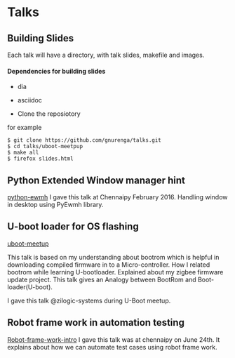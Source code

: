 # Talks

## Building Slides

Each talk will have a directory, with talk slides, makefile and images.
#### Dependencies for building slides
 * dia
 * asciidoc

* Clone the reposiotory

for example
```
$ git clone https://github.com/gnurenga/talks.git
$ cd talks/uboot-meetpup
$ make all
$ firefox slides.html
```


## Python Extended Window manager hint

[python-ewmh](https://github.com/gnurenga/talks/tree/master/python-ewmh)
I gave this talk at Chennaipy February 2016.
Handling window in desktop using PyEwmh library.

## U-boot loader for OS flashing

[uboot-meetup](https://github.com/gnurenga/talks/tree/master/uboot-meetup)

This talk is based on my understanding about bootrom which
is helpful in downloading compiled firmware in to a Micro-controller.
How I related bootrom  while learning U-bootloader.
Explained about my zigbee firmware update project.
This talk gives an Analogy between BootRom and Boot-loader(U-boot).

I gave this talk @zilogic-systems during U-Boot meetup.

## Robot frame work in automation testing

[Robot-frame-work-intro](http://github.com/gnurenga/talks/tree/master/robot-framework-intro)
I gave this talk was  at chennaipy on June 24th.
It explains about how we can automate test cases using 
robot frame work. 